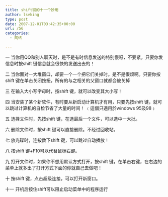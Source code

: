 ```yaml
---
title: shift键的十一个妙用
author: lsvking
type: post
date: 2007-12-01T03:42:35+00:00
url: /56
categories:
  - 网络

---
```

一 当你用QQ和别人聊天时，是不是有时信息发送的特别慢呀，不要紧，只要你发信息时按shift 键信息就会很快的发送出去的！
  
二 当你面对一大堆窗口，却要一个一个把它们关掉时。是不是很烦啊。只要你按shift 键在单击关闭按扭，所有的与之相关的父窗口就都会被关掉

三 在输入大小写字母时，按shift 键，就可以改变其大小写！

四 当安装了某个新软件，有时要从新启动计算机才有用，只要先按shift 键，就可以跳过计算机的自检节省了大量的时间！ ﹙這個只適用於windows 95及98﹚

五 选择文件时，先按shift 键，在选最后一个文件，可以选中一大批。

六 删除文件时，按shift 键可以直接删除。不经过回收站。

七 放光碟时，连按数下shift 键，可以跳过自动播放！

八 按shift 键+F10可以代替鼠标右键。

九 打开文件时，如果你不想用默认方式打开，按shift 键，在单击右键，在右边的菜单上就多出了打开方式下面的你就自己去做吧！

十 按shift 键，点击超级连接，可以打开新窗口。

十一 开机后按住shift可以阻止启动菜单中的程序运行